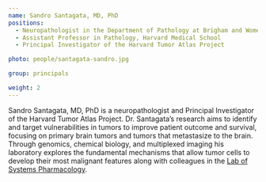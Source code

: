 ```yaml
---
name: Sandro Santagata, MD, PhD
positions:
  - Neuropathologist in the Department of Pathology at Brigham and Women’s Hospital
  - Assistant Professor in Pathology, Harvard Medical School
  - Principal Investigator of the Harvard Tumor Atlas Project

photo: people/santagata-sandro.jpg

group: principals

weight: 2
---
```


Sandro Santagata, MD, PhD is a neuropathologist and Principal Investigator of the Harvard Tumor Atlas Project. Dr. Santagata’s research aims to identify and target vulnerabilities in tumors to improve patient outcome and survival, focusing on primary brain tumors and tumors that metastasize to the brain. Through genomics, chemical biology, and multiplexed imaging his laboratory explores the fundamental mechanisms that allow tumor cells to develop their most malignant features along with colleagues in the [Lab of Systems Pharmacology](https://hits.harvard.edu/the-program/laboratory-of-systems-pharmacology/about/).
